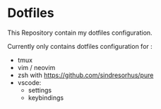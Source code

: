 # Dotfiles

This Repository contain my dotfiles configuration.

Currently only contains dotfiles configuration for :
- tmux
- vim / neovim
- zsh with https://github.com/sindresorhus/pure
- vscode:
  - settings
  - keybindings

